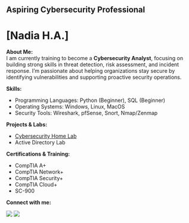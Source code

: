 ## Aspiring Cybersecurity Professional

# [Nadia H.A.]  

**About Me:**  
I am currently training to become a **Cybersecurity Analyst**, focusing on building strong skills in threat detection, risk assessment, and incident response. 
I’m passionate about helping organizations stay secure by identifying vulnerabilities and supporting proactive security operations.

**Skills:**   
- Programming Languages: Python (Beginner), SQL (Beginner)
- Operating Systems: Windows, Linux, MacOS
- Security Tools: Wireshark, pfSense, Snort, Nmap/Zenmap

**Projects & Labs:**  
- <a href="https://github.com/nadiansh/Cybersecurity-Home-Lab-Environment">Cybersecurity Home Lab</a>
- Active Directory Lab 
  
**Certifications & Training:**  
- CompTIA A+
- CompTIA Network+
- CompTIA Security+
- CompTIA Cloud+
- SC-900
    

**Connect with me:**  

<a href="https://linkedin.com/in/nadiansh"><img src="https://custom-icon-badges.demolab.com/badge/LinkedIn-0A66C2?logo=linkedin-white&logoColor=fff" /></a>
<a href="https://github.com/nadiansh"><img src="https://img.shields.io/badge/GitHub-%23121011.svg?logo=github&logoColor=white" /></a>


